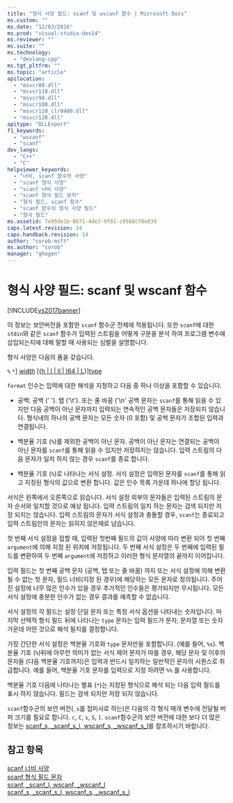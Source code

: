 ```yaml
---
title: "형식 사양 필드: scanf 및 wscanf 함수 | Microsoft Docs"
ms.custom: ""
ms.date: "12/03/2016"
ms.prod: "visual-studio-dev14"
ms.reviewer: ""
ms.suite: ""
ms.technology: 
  - "devlang-cpp"
ms.tgt_pltfrm: ""
ms.topic: "article"
apilocation: 
  - "msvcr80.dll"
  - "msvcr110.dll"
  - "msvcr90.dll"
  - "msvcr100.dll"
  - "msvcr110_clr0400.dll"
  - "msvcr120.dll"
apitype: "DLLExport"
f1_keywords: 
  - "wscanf"
  - "scanf"
dev_langs: 
  - "C++"
  - "C"
helpviewer_keywords: 
  - "너비, scanf 함수의 사양"
  - "scanf 형식 사양"
  - "scanf 너비 사양"
  - "scanf 형식 필드 문자"
  - "형식 필드, scanf 함수"
  - "scanf 함수의 형식 사양 필드"
  - "형식 필드"
ms.assetid: 7e95de1b-0b71-4de3-9f81-c9560c78e039
caps.latest.revision: 14
caps.handback.revision: 14
author: "corob-msft"
ms.author: "corob"
manager: "ghogen"
---
```

# 형식 사양 필드: scanf 및 wscanf 함수
[!INCLUDE[vs2017banner](../assembler/inline/includes/vs2017banner.md)]

이 정보는 보안버전을 포함한 `scanf` 함수군 전체에 적용됩니다. 또한 `scanf`에 대한 `stdin`와 같은 `scanf` 함수가 입력된 스트림을 어떻게 구문을 분석 하여 프로그램 변수에 삽입되는지에 대해 말할 때 사용되는 심벌을 설명합니다.  
  
 형식 사양은 다음의 폼을 갖습니다.  
  
 `%` `*`\] [width](../c-runtime-library/scanf-width-specification.md) \[{[h &#124; l &#124; ll &#124; I64 &#124; L](../c-runtime-library/scanf-width-specification.md)}\][type](../c-runtime-library/scanf-type-field-characters.md)  
  
 `format` 인수는 입력에 대한 해석을 지정하고 다음 중 하나 이상을 포함할 수 있습니다.  
  
-   공백: 공백 \(' '\). 탭 \('\\t'\). 또는 줄 바꿈 \('\\n'  공백 문자는 `scanf`를 통해 읽을 수 있지만 다음 공백이 아닌 문자까지 입력되는 연속적인 공백 문자들은 저장되지 않습니다.  형식내의 하나의 공백 문자는 모든 숫자 \(0 포함\) 및 공백 문자가 조합된 입력과 연결됩니다.  
  
-   백분율 기호 \(`%`\)를 제외한 공백이 아닌 문자.  공백이 아닌 문자는 연결되는 공백이 아닌 문자를 `scanf`를 통해 읽을 수 있지만 저장하지는 않습니다.  입력 스트림의 다음 문자가 일치 하지 않는 경우 `scanf`를 종료 합니다.  
  
-   백분율 기호 \(`%`\)로 나타나는 서식 설정.  서식 설정은 입력된 문자를 `scanf`를 통해 읽고 지정된 형식의 값으로 변환 합니다.  값은 인수 목록 가운데 하나에 할당 됩니다.  
  
 서식은 왼쪽에서 오른쪽으로 읽습니다.  서식 설정 외부의 문자들은 입력된 스트림의 문자 순서와 일치할 것으로 예상 됩니다. 입력 스트림의 일치 하는 문자는 검색 되지만 저장 되지는 않습니다.  입력 스트림의 문자가 서식 설정과 충돌할 경우, `scanf`는 종료되고 입력 스트림안의 문자는 읽히지 않은채로 남습니다.  
  
 첫 번째 서식 설정을 접할 때, 입력된 첫번째 필드의 값이 사양에 따라 변환 되어 첫 번째 `argument`에 의해 지정 된 위치에 저장됩니다.  두 번째 서식 설정은 두 번째에 입력된 필드를 변환하여 두 번째 `argument`에 저장하고 이러한 형식 문자열의 끝까지 이어집니다.  
  
 입력 필드는 첫 번째 공백 문자 \(공백, 탭 또는 줄 바꿈\) 까지 또는 서식 설정에 의해 변환될 수 없는 첫 문자, 필드 너비\(지정 된 경우\)에 해당하는 모든 문자로 정의됩니다.  주어진 설정에 너무 많은 인수가 있을 경우 추가적인 인수들은 평가되지만 무시됩니다.  모든 서식 설정에 충분한 인수가 없는 경우 결과를 예측할 수 없습니다.  
  
 서식 설정의 각 필드는 설정 단일 문자 또는 특정 서식 옵션을 나타내는 숫자입니다.  마지막 선택적 형식 필드 뒤에 나타나는 `type` 문자는 입력 필드가 문자, 문자열 또는 숫자 가운데 어떤 것으로 해석 될지를 결정합니다.  
  
 가장 간단한 서식 설정은 백분율 기호와 `type` 문자만을 포함합니다. \(예를 들어, `%s`\).  백분율 기호 \(`%`\)뒤에 아무런 의미가 없는 서식 제어 문자가 따를 경우, 해당 문자 및 이후의 문자들 \(다음 백분율 기호까지\)은 입력과 반드시 일치하는 일반적인 문자의 시퀀스로 취급합니다.  예를 들어, 백분율 기호 문자를 입력으로 지정 하려면  `%%` 를 사용합니다.  
  
 백분율 기호 다음에 나타나는 별표 \(`*`\)는 지정된 형식으로 해석 되는 다음 입력 필드를 표시 하지 않습니다.  필드는 검색 되지만 저장 되지 않습니다.  
  
 `scanf`함수군의 보안 버전\(`_s`를 접미사로 하는\)은 다음의 각 형식 매개 변수에 전달될 버퍼 크기를 필요로 합니다. `c`, `C`, `s`, `S`, `[`.  `scanf`함수군의 보안 버전에 대한 보다 더 많은 정보는 [scanf\_s, \_scanf\_s\_l, wscanf\_s, \_wscanf\_s\_l](../c-runtime-library/reference/scanf-s-scanf-s-l-wscanf-s-wscanf-s-l.md)를 참조하시기 바랍니다.  
  
## 참고 항목  
 [scanf 너비 사양](../c-runtime-library/scanf-width-specification.md)   
 [scanf 형식 필드 문자](../c-runtime-library/scanf-type-field-characters.md)   
 [scanf, \_scanf\_l, wscanf, \_wscanf\_l](../c-runtime-library/reference/scanf-scanf-l-wscanf-wscanf-l.md)   
 [scanf\_s, \_scanf\_s\_l, wscanf\_s, \_wscanf\_s\_l](../c-runtime-library/reference/scanf-s-scanf-s-l-wscanf-s-wscanf-s-l.md)